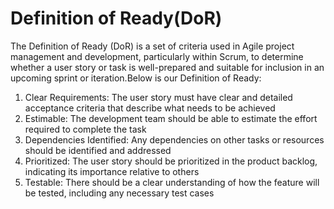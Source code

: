 # Definition of Ready(DoR)

The Definition of Ready (DoR) is a set of criteria used in Agile project management and development, particularly within Scrum, to determine whether a user story or task is well-prepared and suitable for inclusion in an upcoming sprint or iteration.Below is our Definition of Ready:

1. Clear Requirements: The user story must have clear and detailed acceptance criteria that describe what needs to be achieved
2. Estimable: The development team should be able to estimate the effort required to complete the task
3. Dependencies Identified: Any dependencies on other tasks or resources should be identified and addressed
4. Prioritized: The user story should be prioritized in the product backlog, indicating its importance relative to others
5. Testable: There should be a clear understanding of how the feature will be tested, including any necessary test cases
